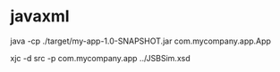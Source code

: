 # javaxml

java -cp ./target/my-app-1.0-SNAPSHOT.jar com.mycompany.app.App 


 xjc -d src -p com.mycompany.app ../JSBSim.xsd

 